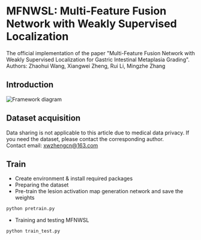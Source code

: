 # MFNWSL: Multi-Feature Fusion Network with Weakly Supervised Localization
The official implementation of the paper "Multi-Feature Fusion Network with Weakly Supervised Localization for Gastric Intestinal Metaplasia Grading".  
Authors: Zhaohui Wang, Xiangwei Zheng, Rui Li, Mingzhe Zhang
## Introduction
![Framework diagram](https://github.com/zhaohui-sdnu/MFNWSL/docs/MFNWSL.png)
## Dataset acquisition
Data sharing is not applicable to this article due to medical data privacy. If you need the dataset, please contact the corresponding author.  
Contact email: xwzhengcn@163.com
## Train
- Create environment & install required packages
- Preparing the dataset
- Pre-train the lesion activation map generation network and save the weights
```python
python pretrain.py
```
- Training and testing MFNWSL
```python
python train_test.py
```
